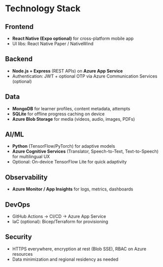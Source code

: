 # Technology Stack

## Frontend
- **React Native (Expo optional)** for cross-platform mobile app
- UI libs: React Native Paper / NativeWind

## Backend
- **Node.js + Express** (REST APIs) on **Azure App Service**
- Authentication: JWT + optional OTP via Azure Communication Services (optional)

## Data
- **MongoDB** for learner profiles, content metadata, attempts
- **SQLite** for offline progress caching on device
- **Azure Blob Storage** for media (videos, audio, images, PDFs)

## AI/ML
- **Python** (TensorFlow/PyTorch) for adaptive models
- **Azure Cognitive Services** (Translator, Speech-to-Text, Text-to-Speech) for multilingual UX
- Optional: On-device TensorFlow Lite for quick adaptivity

## Observability
- **Azure Monitor / App Insights** for logs, metrics, dashboards

## DevOps
- GitHub Actions → CI/CD → Azure App Service
- IaC (optional): Bicep/Terraform for provisioning

## Security
- HTTPS everywhere, encryption at rest (Blob SSE), RBAC on Azure resources
- Data minimization and regional residency as needed
